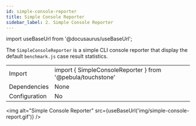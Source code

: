 ```yaml
---
id: simple-console-reporter
title: Simple Console Reporter
sidebar_label: 2. Simple Console Reporter
---
```

import useBaseUrl from '@docusaurus/useBaseUrl';

The `SimpleConsoleReporter` is a simple CLI console reporter that display the default `benchmark.js` case result statistics.

|               |                                                            |
|---------------|------------------------------------------------------------|
| Import        | import { SimpleConsoleReporter } from '@pebula/touchstone' |
| Dependencies  | None                                                       |
| Configuration | No                                                         |

<img alt="Simple Console Reporter" src={useBaseUrl('img/simple-console-report.gif')} />
